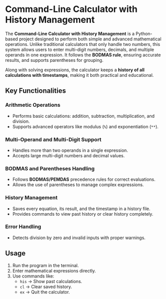 # Command-Line Calculator with History Management

The **Command-Line Calculator with History Management** is a Python-based project designed to perform both simple and advanced mathematical operations. Unlike traditional calculators that only handle two numbers, this system allows users to enter multi-digit numbers, decimals, and multiple operands in one expression. It follows the **BODMAS rule**, ensuring accurate results, and supports parentheses for grouping.  

Along with solving expressions, the calculator keeps a **history of all calculations with timestamps**, making it both practical and educational.


## Key Functionalities

### Arithmetic Operations
- Performs basic calculations: addition, subtraction, multiplication, and division.  
- Supports advanced operators like modulus (`%`) and exponentiation (`**`).  

### Multi-Operand and Multi-Digit Support
- Handles more than two operands in a single expression.  
- Accepts large multi-digit numbers and decimal values.  

### BODMAS and Parentheses Handling
- Follows **BODMAS/PEMDAS** precedence rules for correct evaluations.  
- Allows the use of parentheses to manage complex expressions.  

### History Management
- Saves every equation, its result, and the timestamp in a history file.  
- Provides commands to view past history or clear history completely.  

### Error Handling
- Detects division by zero and invalid inputs with proper warnings.  

## Usage
1. Run the program in the terminal.  
2. Enter mathematical expressions directly.  
3. Use commands like:
   - `his` → Show past calculations.  
   - `cl` → Clear saved history.  
   - `ex` → Quit the calculator.  
